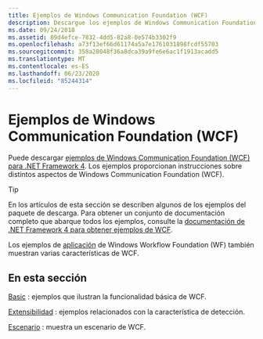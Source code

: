 ```yaml
---
title: Ejemplos de Windows Communication Foundation (WCF)
description: Descargue los ejemplos de Windows Communication Foundation (WCF) para .NET Framework 4. Los ejemplos proporcionan instrucciones sobre distintos aspectos de WCF.
ms.date: 09/24/2018
ms.assetid: 89d4efce-7832-4dd5-82a8-0e574b3302f9
ms.openlocfilehash: a73f13ef66d61174a5a7e1761031898fcdf55703
ms.sourcegitcommit: 358a28048f36a8dca39a9fe6e6ac1f1913acadd5
ms.translationtype: MT
ms.contentlocale: es-ES
ms.lasthandoff: 06/23/2020
ms.locfileid: "85244314"
---
```

# <a name="windows-communication-foundation-wcf-samples"></a>Ejemplos de Windows Communication Foundation (WCF)

Puede descargar [ejemplos de Windows Communication Foundation (WCF) para .NET Framework 4](https://www.microsoft.com/download/details.aspx?id=21459). Los ejemplos proporcionan instrucciones sobre distintos aspectos de Windows Communication Foundation (WCF).
  
> [!TIP]
> En los artículos de esta sección se describen algunos de los ejemplos del paquete de descarga. Para obtener un conjunto de documentación completo que abarque todos los ejemplos, consulte la [documentación de .NET Framework 4 para obtener ejemplos de WCF](https://docs.microsoft.com/previous-versions/dotnet/netframework-4.0/dd483346(v%3dvs.100)).

Los ejemplos de [aplicación](../../windows-workflow-foundation/samples/application.md) de Windows Workflow Foundation (WF) también muestran varias características de WCF.
  
## <a name="in-this-section"></a>En esta sección  

[Basic](basic.md) : ejemplos que ilustran la funcionalidad básica de WCF.  

[Extensibilidad](extensibility.md) : ejemplos relacionados con la característica de detección.  

[Escenario](scenario.md) : muestra un escenario de WCF.
